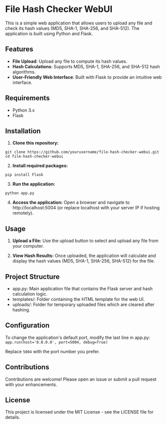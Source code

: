 # File Hash Checker WebUI

This is a simple web application that allows users to upload any file and check its hash values (MD5, SHA-1, SHA-256, and SHA-512). The application is built using Python and Flask.

## Features

- **File Upload**: Upload any file to compute its hash values.
- **Hash Calculations**: Supports MD5, SHA-1, SHA-256, and SHA-512 hash algorithms.
- **User-Friendly Web Interface**: Built with Flask to provide an intuitive web interface.

## Requirements

- Python 3.x
- Flask

## Installation

1. **Clone this repository:**

```
git clone https://github.com/yourusername/file-hash-checker-webui.git
cd file-hash-checker-webui
```
2. **Install required packages:**
```
pip install Flask
```
3. **Run the application:**
```
python app.py
```

4. **Access the application:** Open a browser and navigate to http://localhost:5004 (or replace localhost with your server IP if hosting remotely).

## Usage

1. **Upload a File:** Use the upload button to select and upload any file from your computer.

2. **View Hash Results:** Once uploaded, the application will calculate and display the hash values (MD5, SHA-1, SHA-256, SHA-512) for the file.

## Project Structure

- app.py: Main application file that contains the Flask server and hash calculation logic.
- templates/: Folder containing the HTML template for the web UI.
- uploads/: Folder for temporary uploaded files which are cleared after hashing.

## Configuration

To change the application's default port, modify the last line in app.py:
```app.run(host='0.0.0.0', port=5004, debug=True)```

Replace  ```5004``` with the port number you prefer.

## Contributions
Contributions are welcome! Please open an issue or submit a pull request with your enhancements.

## License
This project is licensed under the MIT License - see the LICENSE file for details.
